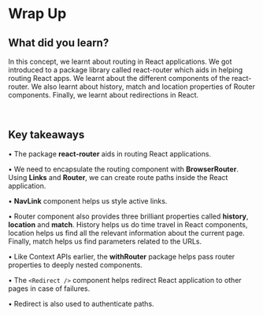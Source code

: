 # Wrap Up

## What did you learn?

In this concept, we learnt about routing in React applications. We got introduced to a package library called react-router which aids in helping routing React apps. We learnt about the different components of the react-router. We also learnt about history, match and location properties of Router components. Finally, we learnt about redirections in React.

<br />

## Key takeaways

•	The package **react-router** aids in routing React applications.

•	We need to encapsulate the routing component with **BrowserRouter**. Using **Links** and **Router**, we can create route paths inside the React application.

•	**NavLink** component helps us style active links.

•	Router component also provides three brilliant properties called **history**, **location** and **match**. History helps us do time travel in React components, location helps us find all the relevant information about the current page. Finally, match helps us find parameters related to the URLs.

•	Like Context APIs earlier, the **withRouter** package helps pass router properties to deeply nested components.

•	The ```<Redirect />``` component helps redirect React application to other pages in case of failures.

•	Redirect is also used to authenticate paths. 

